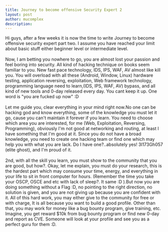 ```yaml
---
title: Journey to become offensive Security Expert 2
layout: post
author: mucomplex
description:
---
```


Hi guys, after a few weeks it is now the time to write Journey to become offensive security expert part two. I assume you have reached your limit about basic stuff either beginner level or intermediate level.<br>
<br>
Now, I am betting you nowhere to go, you are almost lost your passion and feel boring into security. All kind of hacking technique on books seem familiar to you. New fast pace technology, IDS, IPS, WAF, AV almost like kill you. You will overload with all these (Android, Window, Linux) hardware testing, application reversing, exploitation, Web framework technology, programming language need to learn,(IDS, IPS, WAF, AV) bypass, and all kind of new tools and 0-day released every day. You cant keep it up. One word is "you are fucked up now" :D<br>
<br>
Let me guide you, clear everything in your mind right now.No one can be hacking god and know everything, some of the knowledge you must let it go, cause you can't maintain it forever if you learn. You need to choose which area you are interested, for me (Web, Exploitation, Reversing, Programming), obviously I'm not good at networking and routing, at least I have something that I'm good at it. Since you do not have a broad knowledge, you need to create one hacking team or find one which may help you with what you are lack. Do I have one?..absolutely yes! 3l173Gh057 (elite ghost), and I'm proud of it.<br>
<br>
2nd, with all the skill you learn, you must show to the community that you are good, but how?. Okay, let me explain, you must do your research, this is the hardest part which may consume your time, energy, and everything in your life to sit in front computer for hours. (Remember the time you take your OSCP, OSCE and etc with lack of sleep?. It same :D ).But now you are doing something without a Flag :D, no pointing to the right direction, no solution is given, and you are not giving up because you are confident with it. All of this hard work, you may either give to the community for free or with charge, It is all because you want to build a good profile. Other than that, you may work for money like a bug bounty program, give training, etc. Imagine, you get reward $10k from bug bounty program or find new 0-day and report as CVE. Someone will look at your profile and see you as a perfect guru for them :D.<br>
